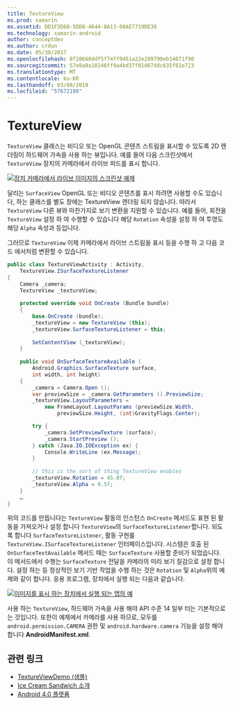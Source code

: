 ```yaml
---
title: TextureView
ms.prod: xamarin
ms.assetid: DD1F3D68-5DD8-4644-8A13-08AE7719DE30
ms.technology: xamarin-android
author: conceptdev
ms.author: crdun
ms.date: 05/30/2017
ms.openlocfilehash: 8f20666ddf5f74ff9451a22e289790eb14071f90
ms.sourcegitcommit: 57e8a0a10246ff9a4bd37f01d67ddc635f81e723
ms.translationtype: MT
ms.contentlocale: ko-KR
ms.lasthandoff: 03/08/2019
ms.locfileid: "57672198"
---
```

# <a name="textureview"></a>TextureView

`TextureView` 클래스는 비디오 또는 OpenGL 콘텐츠 스트림을 표시할 수 있도록 2D 렌더링이 하드웨어 가속을 사용 하는 뷰입니다. 예를 들어 다음 스크린샷에서 `TextureView` 장치의 카메라에서 라이브 피드를 표시 합니다.

[![장치 카메라에서 라이브 이미지의 스크린샷 예제](texture-view-images/22-textureviewcamera.png)](texture-view-images/22-textureviewcamera.png#lightbox)

달리는 `SurfaceView` OpenGL 또는 비디오 콘텐츠를 표시 하려면 사용할 수도 있습니다, 하는 클래스를 별도 창에는 TextureView 렌더링 되지 않습니다.
따라서 `TextureView` 다른 뷰와 마찬가지로 보기 변환을 지원할 수 있습니다. 예를 들어, 회전을 `TextureView` 설정 하 여 수행할 수 있습니다 해당 `Rotation` 속성을 설정 하 여 투명도 해당 `Alpha` 속성과 등입니다.

그러므로 `TextureView` 이제 카메라에서 라이브 스트림을 표시 등을 수행 하 고 다음 코드 에서처럼 변환할 수 있습니다.

```csharp
public class TextureViewActivity : Activity,
    TextureView.ISurfaceTextureListener
{
    Camera _camera;
    TextureView _textureView;
       
    protected override void OnCreate (Bundle bundle)
    {
        base.OnCreate (bundle);
        _textureView = new TextureView (this);
        _textureView.SurfaceTextureListener = this;
           
        SetContentView (_textureView);
    }
       
    public void OnSurfaceTextureAvailable (
        Android.Graphics.SurfaceTexture surface,
        int width, int height)
    {
        _camera = Camera.Open ();
        var previewSize = _camera.GetParameters ().PreviewSize;
        _textureView.LayoutParameters =
            new FrameLayout.LayoutParams (previewSize.Width,
                previewSize.Height, (int)GravityFlags.Center);

        try {
            _camera.SetPreviewTexture (surface);
            _camera.StartPreview ();
        } catch (Java.IO.IOException ex) {
            Console.WriteLine (ex.Message);
        }
           
        // this is the sort of thing TextureView enables
        _textureView.Rotation = 45.0f;
        _textureView.Alpha = 0.5f;
    }
    …
}
```

위의 코드를 만듭니다는 `TextureView` 활동의 인스턴스 `OnCreate` 메서드도 표현 된 활동을 가져오거나 설정 합니다 `TextureView`의 `SurfaceTextureListener`합니다. 되도록 합니다 `SurfaceTextureListener`, 활동 구현를 `TextureView.ISurfaceTextureListener` 인터페이스입니다. 시스템은 호출 된 `OnSurfaceTextAvailable` 메서드 때는 `SurfaceTexture` 사용할 준비가 되었습니다. 이 메서드에서 수행는 `SurfaceTexture` 전달을 카메라의 미리 보기 질감으로 설정 합니다. 설정 하는 등 정상적인 보기 기반 작업을 수행 하는 것은 `Rotation` 및 `Alpha`위의 예제와 같이 합니다. 응용 프로그램, 장치에서 실행 되는 다음과 같습니다.

[![이미지를 표시 하는 장치에서 실행 되는 앱의 예](texture-view-images/17-textureviewdemo.png)](texture-view-images/17-textureviewdemo.png#lightbox)

사용 하는 `TextureView`, 하드웨어 가속을 사용 해야 API 수준 14 일부 터는 기본적으로는 것입니다. 또한이 예제에서 카메라를 사용 하므로, 모두를 `android.permission.CAMERA` 권한 및 `android.hardware.camera` 기능을 설정 해야 합니다 **AndroidManifest.xml**.



## <a name="related-links"></a>관련 링크

- [TextureViewDemo (샘플)](https://developer.xamarin.com/samples/monodroid/TextureViewDemo/)
- [Ice Cream Sandwich 소개](http://www.android.com/about/ice-cream-sandwich/)
- [Android 4.0 플랫폼](https://developer.android.com/sdk/android-4.0.html)

